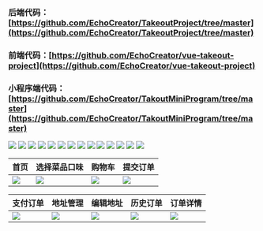 ### 后端代码：[https://github.com/EchoCreator/TakeoutProject/tree/master](https://github.com/EchoCreator/TakeoutProject/tree/master)
### 前端代码：[https://github.com/EchoCreator/vue-takeout-project](https://github.com/EchoCreator/vue-takeout-project)
### 小程序端代码：[https://github.com/EchoCreator/TakoutMiniProgram/tree/master](https://github.com/EchoCreator/TakoutMiniProgram/tree/master)

![](https://github.com/EchoCreator/vue-takeout-project/blob/main/public/images/takeout-demo/1.png)
![](https://github.com/EchoCreator/vue-takeout-project/blob/main/public/images/takeout-demo/2.png)
![](https://github.com/EchoCreator/vue-takeout-project/blob/main/public/images/takeout-demo/3.png)
![](https://github.com/EchoCreator/vue-takeout-project/blob/main/public/images/takeout-demo/4.png)
![](https://github.com/EchoCreator/vue-takeout-project/blob/main/public/images/takeout-demo/5.png)
![](https://github.com/EchoCreator/vue-takeout-project/blob/main/public/images/takeout-demo/6.png)
![](https://github.com/EchoCreator/vue-takeout-project/blob/main/public/images/takeout-demo/7.png)
![](https://github.com/EchoCreator/vue-takeout-project/blob/main/public/images/takeout-demo/8.png)
![](https://github.com/EchoCreator/vue-takeout-project/blob/main/public/images/takeout-demo/9.png)
![](https://github.com/EchoCreator/vue-takeout-project/blob/main/public/images/takeout-demo/10.png)
![](https://github.com/EchoCreator/vue-takeout-project/blob/main/public/images/takeout-demo/11.png)
![](https://github.com/EchoCreator/vue-takeout-project/blob/main/public/images/takeout-demo/12.png)
![](https://github.com/EchoCreator/vue-takeout-project/blob/main/public/images/takeout-demo/13.png)
![](https://github.com/EchoCreator/vue-takeout-project/blob/main/public/images/takeout-demo/14.png)

|首页|选择菜品口味|购物车|提交订单|
|-|-|-|-|
|![](https://github.com/EchoCreator/vue-takeout-project/blob/main/public/images/takeout-demo/15.png)|![](https://github.com/EchoCreator/vue-takeout-project/blob/main/public/images/takeout-demo/16.png)|![](https://github.com/EchoCreator/vue-takeout-project/blob/main/public/images/takeout-demo/17.png)|![](https://github.com/EchoCreator/vue-takeout-project/blob/main/public/images/takeout-demo/18.png)|

|支付订单|地址管理|编辑地址|历史订单|订单详情|
|-|-|-|-|-|
|![](https://github.com/EchoCreator/vue-takeout-project/blob/main/public/images/takeout-demo/19.png)|![](https://github.com/EchoCreator/vue-takeout-project/blob/main/public/images/takeout-demo/20.png)|![](https://github.com/EchoCreator/vue-takeout-project/blob/main/public/images/takeout-demo/21.png)|![](https://github.com/EchoCreator/vue-takeout-project/blob/main/public/images/takeout-demo/22.png)|![](https://github.com/EchoCreator/vue-takeout-project/blob/main/public/images/takeout-demo/23.png)|

